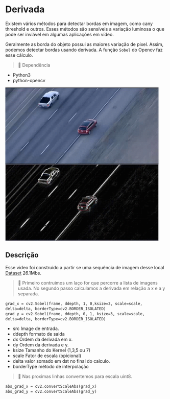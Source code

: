 # Derivada
 Existem vários métodos para detectar bordas em imagem, como cany threshold e outros. Esses métodos são sensíveis a variação luminosa o que pode ser inviável em algumas aplicações em vídeo.
 
 Geralmente as borda do objeto possui as maiores variação de pixel. Assim, podemos detectar bordas usando derivada.
A função `Sobel` do Opencv faz esse cálculo.


> :pushpin: Dependência
* Python3
* python-opencv


![stat](./outgif.gif) 


## Descrição
Esse video foi construído a partir se uma sequência de imagem desse local [Dataset](http://www.dabi.temple.edu/~hbling/data/TColor-128/seqs/Carchasing_ce4.zip) 26.1Mbs.

> :pushpin:  Primeiro contruimos um laço for que percorre a lista de imagens usada.
No segundo passo calculamos a derivada em relação a x e a y separada.

```
grad_x = cv2.Sobel(frame, ddepth, 1, 0,ksize=3, scale=scale, delta=delta, borderType=cv2.BORDER_ISOLATED)
grad_y = cv2.Sobel(frame, ddepth, 0, 1, ksize=3, scale=scale, delta=delta, borderType=cv2.BORDER_ISOLATED)

```

* src	Image de entrada.
* ddepth	formato de saida
* dx	Ordem da derivada em x.
* dy	Ordem da derivada e y.
* ksize	Tamanho do Kernel (1,3,5 ou 7)
* scale	Fator de escala (opicional)
* delta	valor somado em dst no final do calculo.
* borderType	método de interpolação

> :pushpin:  Nas proximas linhas convertemos para escala uint8.

```
abs_grad_x = cv2.convertScaleAbs(grad_x)
abs_grad_y = cv2.convertScaleAbs(grad_y)

```
